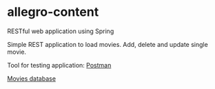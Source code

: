 # allegro-content
 RESTful web application using Spring

Simple REST application to load movies. Add, delete and update single movie.

Tool for testing application: [Postman](https://www.getpostman.com/)

[Movies database](https://www.imdb.com)
